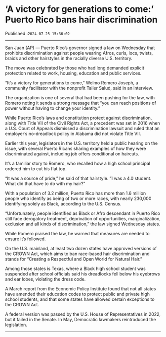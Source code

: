 # ‘A victory for generations to come:’ Puerto Rico bans hair discrimination

Published :`2024-07-25 15:36:02`

---

San Juan (AP) — Puerto Rico’s governor signed a law on Wednesday that prohibits discrimination against people wearing Afros, curls, locs, twists, braids and other hairstyles in the racially diverse U.S. territory.

The move was celebrated by those who had long demanded explicit protection related to work, housing, education and public services.

“It’s a victory for generations to come,” Welmo Romero Joseph, a community facilitator with the nonprofit Taller Salud, said in an interview.

The organization is one of several that had been pushing for the law, with Romero noting it sends a strong message that “you can reach positions of power without having to change your identity.”

While Puerto Rico’s laws and constitution protect against discrimination, along with Title VII of the Civil Rights Act, a precedent was set in 2016 when a U.S. Court of Appeals dismissed a discrimination lawsuit and ruled that an employer’s no-dreadlock policy in Alabama did not violate Title VII.

Earlier this year, legislators in the U.S. territory held a public hearing on the issue, with several Puerto Ricans sharing examples of how they were discriminated against, including job offers conditional on haircuts.

It’s a familiar story to Romero, who recalled how a high school principal ordered him to cut his flat top.

“It was a source of pride,” he said of that hairstyle. “I was a 4.0 student. What did that have to do with my hair?”

With a population of 3.2 million, Puerto Rico has more than 1.6 million people who identify as being of two or more races, with nearly 230,000 identifying solely as Black, according to the U.S. Census.

“Unfortunately, people identified as Black or Afro descendant in Puerto Rico still face derogatory treatment, deprivation of opportunities, marginalization, exclusion and all kinds of discrimination,” the law signed Wednesday states.

While Romero praised the law, he warned that measures are needed to ensure it’s followed.

On the U.S. mainland, at least two dozen states have approved versions of the CROWN Act, which aims to ban race-based hair discrimination and stands for “Creating a Respectful and Open World for Natural Hair.”

Among those states is Texas, where a Black high school student was suspended after school officials said his dreadlocks fell below his eyebrows and ear lobes, violating the dress code.

A March report from the Economic Policy Institute found that not all states have amended their education codes to protect public and private high school students, and that some states have allowed certain exceptions to the CROWN Act.

A federal version was passed by the U.S. House of Representatives in 2022, but it failed in the Senate. In May, Democratic lawmakers reintroduced the legislation.

---

